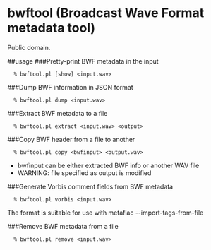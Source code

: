 # bwftool (Broadcast Wave Format metadata tool)

Public domain.

##usage
###Pretty-print BWF metadata in the input
```
  % bwftool.pl [show] <input.wav>
```

###Dump BWF information in JSON format
```
  % bwftool.pl dump <input.wav>
```

###Extract BWF metadata to a file
```
  % bwftool.pl extract <input.wav> <output>
```

###Copy BWF header from a file to another
```
  % bwftool.pl copy <bwfinput> <output.wav>
```
* bwfinput can be either extracted BWF info or another WAV file
* WARNING: file specified as output is modified

###Generate Vorbis comment fields from BWF metadata
```
  % bwftool.pl vorbis <input.wav>
```
The format is suitable for use with metaflac --import-tags-from-file

###Remove BWF metadata from a file
```
  % bwftool.pl remove <input.wav>
```

